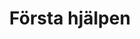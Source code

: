 ---
title: 'Första hjälpen'
symbol_image: 'symbols/insats/61.svg'
weight: 61
card: true
card_color: 'bg-symbol-green'
---